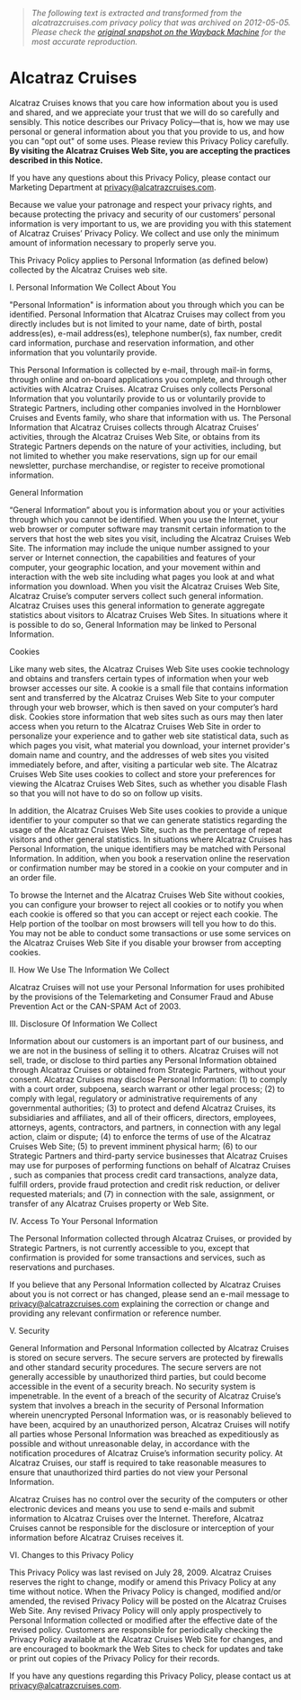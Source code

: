 > *The following text is extracted and transformed from the alcatrazcruises.com privacy policy that was archived on 2012-05-05. Please check the [original snapshot on the Wayback Machine](https://web.archive.org/web/20120505060640id_/http%3A//www.alcatrazcruises.com/website/privacy.aspx) for the most accurate reproduction.*

# Alcatraz Cruises

Alcatraz Cruises knows that you care how information about you is used and shared, and we appreciate your trust that we will do so carefully and sensibly. This notice describes our Privacy Policy—that is, how we may use personal or general information about you that you provide to us, and how you can "opt out" of some uses. Please review this Privacy Policy carefully. **By visiting the Alcatraz Cruises Web Site, you are accepting the practices described in this Notice.**

If you have any questions about this Privacy Policy, please contact our   
Marketing Department at [privacy@alcatrazcruises.com](mailto:privacy@alcatrazcruises.com).

Because we value your patronage and respect your privacy rights, and because protecting the privacy and security of our customers’ personal information is very important to us, we are providing you with this statement of Alcatraz Cruises’ Privacy Policy. We collect and use only the minimum amount of information necessary to properly serve you.

This Privacy Policy applies to Personal Information (as defined below) collected by the Alcatraz Cruises web site.

I. Personal Information We Collect About You

"Personal Information" is information about you through which you can be identified. Personal Information that Alcatraz Cruises may collect from you directly includes but is not limited to your name, date of birth, postal address(es), e-mail address(es), telephone number(s), fax number, credit card information, purchase and reservation information, and other information that you voluntarily provide.

This Personal Information is collected by e-mail, through mail-in forms, through online and on-board applications you complete, and through other activities with Alcatraz Cruises. Alcatraz Cruises only collects Personal Information that you voluntarily provide to us or voluntarily provide to Strategic Partners, including other companies involved in the Hornblower Cruises and Events family, who share that information with us. The Personal Information that Alcatraz Cruises collects through Alcatraz Cruises’ activities, through the Alcatraz Cruises Web Site, or obtains from its Strategic Partners depends on the nature of your activities, including, but not limited to whether you make reservations, sign up for our email newsletter, purchase merchandise, or register to receive promotional information. 

General Information

“General Information” about you is information about you or your activities through which you cannot be identified. When you use the Internet, your web browser or computer software may transmit certain information to the servers that host the web sites you visit, including the Alcatraz Cruises Web Site. The information may include the unique number assigned to your server or Internet connection, the capabilities and features of your computer, your geographic location, and your movement within and interaction with the web site including what pages you look at and what information you download. When you visit the Alcatraz Cruises Web Site, Alcatraz Cruise’s computer servers collect such general information. Alcatraz Cruises uses this general information to generate aggregate statistics about visitors to Alcatraz Cruises Web Sites. In situations where it is possible to do so, General Information may be linked to Personal Information.

Cookies

Like many web sites, the Alcatraz Cruises Web Site uses cookie technology and obtains and transfers certain types of information when your web browser accesses our site. A cookie is a small file that contains information sent and transferred by the Alcatraz Cruises Web Site to your computer through your web browser, which is then saved on your computer’s hard disk. Cookies store information that web sites such as ours may then later access when you return to the Alcatraz Cruises Web Site in order to personalize your experience and to gather web site statistical data, such as which pages you visit, what material you download, your internet provider's domain name and country, and the addresses of web sites you visited immediately before, and after, visiting a particular web site. The Alcatraz Cruises Web Site uses cookies to collect and store your preferences for viewing the Alcatraz Cruises Web Sites, such as whether you disable Flash so that you will not have to do so on follow up visits.

In addition, the Alcatraz Cruises Web Site uses cookies to provide a unique identifier to your computer so that we can generate statistics regarding the usage of the Alcatraz Cruises Web Site, such as the percentage of repeat visitors and other general statistics. In situations where Alcatraz Cruises has Personal Information, the unique identifiers may be matched with Personal Information. In addition, when you book a reservation online the reservation or confirmation number may be stored in a cookie on your computer and in an order file.

To browse the Internet and the Alcatraz Cruises Web Site without cookies, you can configure your browser to reject all cookies or to notify you when each cookie is offered so that you can accept or reject each cookie. The Help portion of the toolbar on most browsers will tell you how to do this. You may not be able to conduct some transactions or use some services on the Alcatraz Cruises Web Site if you disable your browser from accepting cookies.

II. How We Use The Information We Collect

Alcatraz Cruises will not use your Personal Information for uses prohibited by the provisions of the Telemarketing and Consumer Fraud and Abuse Prevention Act or the CAN-SPAM Act of 2003.

III. Disclosure Of Information We Collect

Information about our customers is an important part of our business, and we are not in the business of selling it to others. Alcatraz Cruises will not sell, trade, or disclose to third parties any Personal Information obtained through Alcatraz Cruises or obtained from Strategic Partners, without your consent. Alcatraz Cruises may disclose Personal Information: (1) to comply with a court order, subpoena, search warrant or other legal process; (2) to comply with legal, regulatory or administrative requirements of any governmental authorities; (3) to protect and defend Alcatraz Cruises, its subsidiaries and affiliates, and all of their officers, directors, employees, attorneys, agents, contractors, and partners, in connection with any legal action, claim or dispute; (4) to enforce the terms of use of the Alcatraz Cruises Web Site; (5) to prevent imminent physical harm; (6) to our Strategic Partners and third-party service businesses that Alcatraz Cruises may use for purposes of performing functions on behalf of Alcatraz Cruises , such as companies that process credit card transactions, analyze data, fulfill orders, provide fraud protection and credit risk reduction, or deliver requested materials; and (7) in connection with the sale, assignment, or transfer of any Alcatraz Cruises property or Web Site.

IV. Access To Your Personal Information

The Personal Information collected through Alcatraz Cruises, or provided by Strategic Partners, is not currently accessible to you, except that confirmation is provided for some transactions and services, such as reservations and purchases.

If you believe that any Personal Information collected by Alcatraz Cruises about you is not correct or has changed, please send an e-mail message to [privacy@alcatrazcruises.com](mailto:privacy@alcatrazcruises.com) explaining the correction or change and providing any relevant confirmation or reference number. 

V. Security

General Information and Personal Information collected by Alcatraz Cruises is stored on secure servers. The secure servers are protected by firewalls and other standard security procedures. The secure servers are not generally accessible by unauthorized third parties, but could become accessible in the event of a security breach. No security system is impenetrable. In the event of a breach of the security of Alcatraz Cruise’s system that involves a breach in the security of Personal Information wherein unencrypted Personal Information was, or is reasonably believed to have been, acquired by an unauthorized person, Alcatraz Cruises will notify all parties whose Personal Information was breached as expeditiously as possible and without unreasonable delay, in accordance with the notification procedures of Alcatraz Cruise’s information security policy. At Alcatraz Cruises, our staff is required to take reasonable measures to ensure that unauthorized third parties do not view your Personal Information.

Alcatraz Cruises has no control over the security of the computers or other electronic devices and means you use to send e-mails and submit information to Alcatraz Cruises over the Internet. Therefore, Alcatraz Cruises cannot be responsible for the disclosure or interception of your information before Alcatraz Cruises receives it.

VI. Changes to this Privacy Policy

This Privacy Policy was last revised on July 28, 2009. Alcatraz Cruises reserves the right to change, modify or amend this Privacy Policy at any time without notice. When the Privacy Policy is changed, modified and/or amended, the revised Privacy Policy will be posted on the Alcatraz Cruises Web Site. Any revised Privacy Policy will only apply prospectively to Personal Information collected or modified after the effective date of the revised policy. Customers are responsible for periodically checking the Privacy Policy available at the Alcatraz Cruises Web Site for changes, and are encouraged to bookmark the Web Sites to check for updates and take or print out copies of the Privacy Policy for their records.

If you have any questions regarding this Privacy Policy, please contact us at [privacy@alcatrazcruises.com](mailto:privacy@alcatrazcruises.com).  

